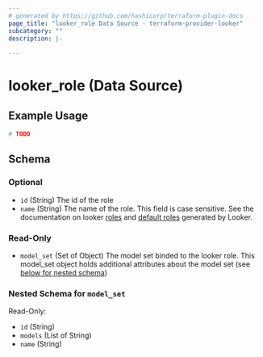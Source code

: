 ```yaml
---
# generated by https://github.com/hashicorp/terraform-plugin-docs
page_title: "looker_role Data Source - terraform-provider-looker"
subcategory: ""
description: |-
  
---
```


# looker_role (Data Source)

## Example Usage 
```terraform 
# TODO
```
<!-- schema generated by tfplugindocs -->
## Schema

### Optional

- `id` (String) The id of the role
- `name` (String) The name of the role. This field is case sensitive. See the documentation on looker [roles](https://docs.looker.com/admin-options/settings/roles) and [default roles](https://docs.looker.com/admin-options/settings/roles#default_roles) generated by Looker.

### Read-Only

- `model_set` (Set of Object) The model set binded to the looker role. This model_set object holds additional attributes about the model set (see [below for nested schema](#nestedatt--model_set))

<a id="nestedatt--model_set"></a>
### Nested Schema for `model_set`

Read-Only:

- `id` (String)
- `models` (List of String)
- `name` (String)


